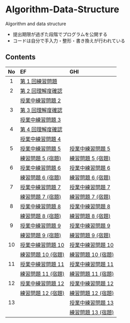 # Algorithm-Data-Structure

Algorithm and data structure

- 提出期限が過ぎた段階でプログラムを公開する
- コードは自分で手入力・整形・書き換えが行われている

## Contents

| No  | EF | GHI |
| :-: | :- | :-- |
|  1  | [第 1 回練習問題](./EF/prob1) |  |
|  2  | [第 2 回理解度確認](./EF/prob2pre) |  |
|     | [授業中練習問題 2](./EF/prob2post) |  |
|  3  | [第 3 回理解度確認](./EF/prob3pre) |  |
|     | [授業中練習問題 3](./EF/prob3post) |  |
|  4  | [第 4 回理解度確認](./EF/prob4pre) |  |
|     | [授業中練習問題 4](./EF/prob4post) |  |
|  5  | [授業中練習問題 5](./EF/prob5) | [授業中練習問題 5](./GHI/prob5) |
|     | [練習問題 5 (宿題)](./EF/prob5homework) | [練習問題 5 (宿題)](./GHI/prob5homework) |
|  6  | [授業中練習問題 6](./EF/prob6) | [授業中練習問題 6](./GHI/prob6) |
|     | [練習問題 6 (宿題)](./EF/prob6homework) | [練習問題 6 (宿題)](./GHI/prob6homework) |
|  7  | [授業中練習問題 7](./EF/prob7) | [授業中練習問題 7](./GHI/prob07) |
|     | [練習問題 7 (宿題)](./EF/homework07) | [練習問題 7 (宿題)](./GHI/homework07) |
|  8  | [授業中練習問題 8](./EF/prob8) | [授業中練習問題 8](./GHI/prob8) |
|     | [練習問題 8 (宿題)](./EF/prob8homework) | [練習問題 8 (宿題)](./GHI/prob8homework) |
|  9  | [授業中練習問題 9](./EF/prob9) | [授業中練習問題 9](./GHI/prob9) |
|     | [練習問題 9 (宿題)](./EF/prob9homework) | [練習問題 9 (宿題)](./GHI/prob9homework) |
| 10  | [授業中練習問題 10](./EF/prob10) | [授業中練習問題 10](./GHI/prob10) |
|     | [練習問題 10 (宿題)](./EF/prob10homework) | [練習問題 10 (宿題)](./GHI/prob10homework) |
| 11  | [授業中練習問題 11](./EF/prob11) | [授業中練習問題 11](./GHI/prob11) |
|     | [練習問題 11 (宿題)](./EF/prob11homework) | [練習問題 11 (宿題)](./GHI/prob11homework) |
| 12  | [授業中練習問題 12](./EF/prob12) | [授業中練習問題 12](./GHI/prob12) |
|     | [練習問題 12 (宿題)](./EF/prob12homework) | [練習問題 12 (宿題)](./GHI/prob12homework) |
| 13  |  | [授業中練習問題 13](./GHI/prob13) |
|     |  | [練習問題 13 (宿題)](./GHI/prob13homework) |